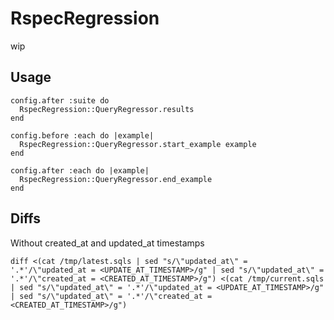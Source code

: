 # RspecRegression

wip

## Usage

```
config.after :suite do
  RspecRegression::QueryRegressor.results
end

config.before :each do |example|
  RspecRegression::QueryRegressor.start_example example
end

config.after :each do |example|
  RspecRegression::QueryRegressor.end_example
end
```

## Diffs

Without created_at and updated_at timestamps
```
diff <(cat /tmp/latest.sqls | sed "s/\"updated_at\" = '.*'/\"updated_at = <UPDATE_AT_TIMESTAMP>/g" | sed "s/\"updated_at\" = '.*'/\"created_at = <CREATED_AT_TIMESTAMP>/g") <(cat /tmp/current.sqls | sed "s/\"updated_at\" = '.*'/\"updated_at = <UPDATE_AT_TIMESTAMP>/g" | sed "s/\"updated_at\" = '.*'/\"created_at = <CREATED_AT_TIMESTAMP>/g")
```
